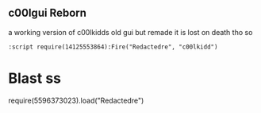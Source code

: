 c00lgui Reborn
----------------------------------
a working version of c00lkidds old gui but remade
it is lost on death tho so
```
:script require(14125553864):Fire("Redactedre", "c00lkidd")
```
# Blast ss
require(5596373023).load("Redactedre") 
